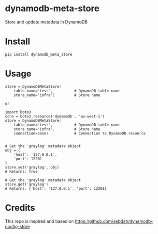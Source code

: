 # dynamodb-meta-store
Store and update metadata in DynamoDB

# Install
    pip install dynamodb_meta_store 

# Usage
    store = DynamoDBMetaStore(
        table_name='test',          # DynamoDB table name
        store_name='infra')         # Store name

    or
    
    import boto3
    conn = boto3.resource('dynamodb', 'us-west-1')
    store = DynamoDBMetaStore(
        table_name='test',          # DynamoDB table name
        store_name='infra',         # Store name
        connection=conn)            # Connection to DynamoDB resource


    # Set the 'graylog' metadata object
    obj = {
        'host': '127.0.0.1',
        'port': 12201
    }
    store.set('graylog', obj)
    # Returns: True

    # Get the 'graylog' metadata object
    store.get('graylog')
    # Returns: {'host': '127.0.0.1', 'port': 12201}


# Credits
This repo is inspired and based on https://github.com/sebdah/dynamodb-config-store